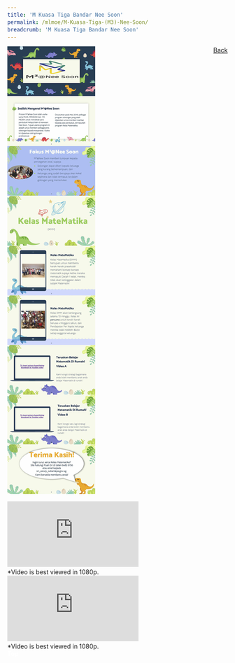 ```yaml
---
title: 'M Kuasa Tiga Bandar Nee Soon'
permalink: /mlmoe/M-Kuasa-Tiga-(M3)-Nee-Soon/
breadcrumb: 'M Kuasa Tiga Bandar Nee Soon'
---
```

<a href="/gallery/pameran- bahasa- melayu-malay-language-exhibitions-e/community-partners/" style="float:right;">Back</a>
 <img src="/images/M3Nee Soon-ML.jpg"> <br/>
<div class="video-container">
  <iframe src="https://www.youtube.com/embed/PZdlpc1PrwM" frameborder="0" allow="accelerometer; autoplay; encrypted-media; gyroscope; picture-in-picture" allowfullscreen></iframe><br/>
 *Video is best viewed in 1080p. 
 <br/></div>
  <div class="video-container">
  <iframe src="https://www.youtube.com/embed/-iXSKRMgmcs" frameborder="0" allow="accelerometer; autoplay; encrypted-media; gyroscope; picture-in-picture" allowfullscreen></iframe><br/>
 *Video is best viewed in 1080p. 
 <br/></div>
<div class="btntop"><a href="#top" style="text-decoration:none;"><span style="color:white"><b>Top</b></span></a></div>
